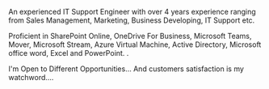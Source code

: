 An experienced IT Support Engineer with over 4 years experience ranging from Sales Management, Marketing, Business Developing, IT Support etc. 

Proficient in SharePoint Online, OneDrive For Business, Microsoft Teams, Mover, Microsoft Stream, Azure Virtual Machine, Active Directory, Microsoft office word, Excel and PowerPoint.
.


I'm Open to Different Opportunities...
And customers satisfaction is my watchword....
